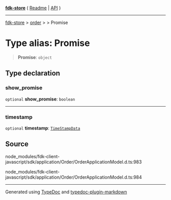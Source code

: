 [**fdk-store**](../../../README.md) ( [Readme](../../../README.md) \| [API](../../../API.md) )

---

[fdk-store](../../../API.md) > [order](../../README.md) > [<internal>](../README.md) > Promise

# Type alias: Promise

> **Promise**: `object`

## Type declaration

### show_promise

`optional` **show_promise**: `boolean`

---

### timestamp

`optional` **timestamp**: [`TimeStampData`](type-alias.TimeStampData.md)

## Source

node_modules/fdk-client-javascript/sdk/application/Order/OrderApplicationModel.d.ts:983

node_modules/fdk-client-javascript/sdk/application/Order/OrderApplicationModel.d.ts:984

---

Generated using [TypeDoc](https://typedoc.org/) and [typedoc-plugin-markdown](https://www.npmjs.com/package/typedoc-plugin-markdown)
